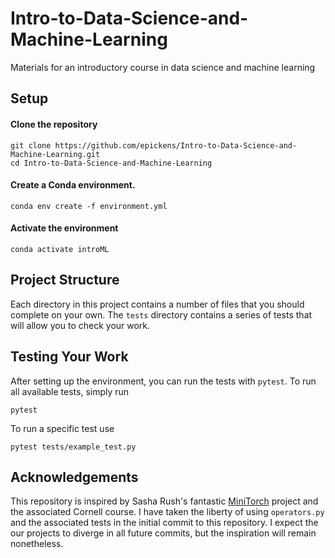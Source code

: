 # Intro-to-Data-Science-and-Machine-Learning

Materials for an introductory course in data science and machine learning

## Setup

#### Clone the repository

```
git clone https://github.com/epickens/Intro-to-Data-Science-and-Machine-Learning.git
cd Intro-to-Data-Science-and-Machine-Learning
```

#### Create a Conda environment.

```
conda env create -f environment.yml
```

#### Activate the environment

```
conda activate introML
```

## Project Structure

Each directory in this project contains a number of files that you should complete on your own. The `tests` directory contains a series of tests that will allow you to check your work.

## Testing Your Work

After setting up the environment, you can run the tests with `pytest`. To run all available tests, simply run

```
pytest
```

To run a specific test use

```
pytest tests/example_test.py
```

## Acknowledgements

This repository is inspired by Sasha Rush's fantastic [MiniTorch](https://minitorch.github.io) project and the associated Cornell course. I have taken the liberty of using `operators.py` and the associated tests in the initial commit to this repository. I expect the our projects to diverge in all future commits, but the inspiration will remain nonetheless.

